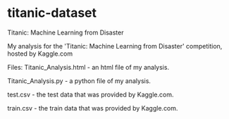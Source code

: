 # titanic-dataset
Titanic: Machine Learning from Disaster

My analysis for the 'Titanic: Machine Learning from Disaster' competition, hosted by Kaggle.com

Files: Titanic_Analysis.html - an html file of my analysis. 

Titanic_Analysis.py - a python file of my analysis. 

test.csv - the test data that was provided by Kaggle.com. 

train.csv - the train data that was provided by Kaggle.com.
